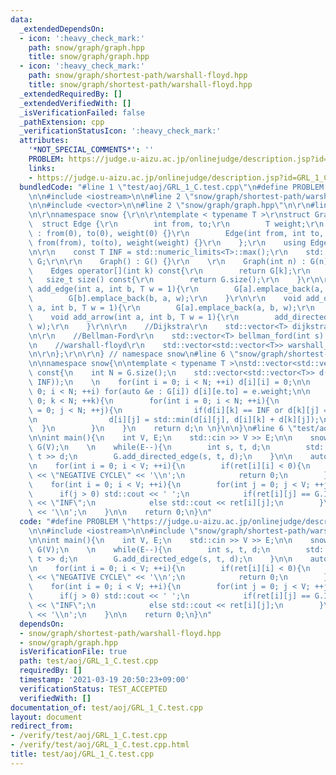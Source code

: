```yaml
---
data:
  _extendedDependsOn:
  - icon: ':heavy_check_mark:'
    path: snow/graph/graph.hpp
    title: snow/graph/graph.hpp
  - icon: ':heavy_check_mark:'
    path: snow/graph/shortest-path/warshall-floyd.hpp
    title: snow/graph/shortest-path/warshall-floyd.hpp
  _extendedRequiredBy: []
  _extendedVerifiedWith: []
  _isVerificationFailed: false
  _pathExtension: cpp
  _verificationStatusIcon: ':heavy_check_mark:'
  attributes:
    '*NOT_SPECIAL_COMMENTS*': ''
    PROBLEM: https://judge.u-aizu.ac.jp/onlinejudge/description.jsp?id=GRL_1_C
    links:
    - https://judge.u-aizu.ac.jp/onlinejudge/description.jsp?id=GRL_1_C
  bundledCode: "#line 1 \"test/aoj/GRL_1_C.test.cpp\"\n#define PROBLEM \"https://judge.u-aizu.ac.jp/onlinejudge/description.jsp?id=GRL_1_C\"\
    \n\n#include <iostream>\n\n#line 2 \"snow/graph/shortest-path/warshall-floyd.hpp\"\
    \n\n#include <vector>\n\n#line 2 \"snow/graph/graph.hpp\"\n\r\n#line 4 \"snow/graph/graph.hpp\"\
    \n\r\nnamespace snow {\r\n\r\ntemplate < typename T >\r\nstruct Graph {\r\n  \
    \  struct Edge {\r\n        int from, to;\r\n        T weight;\r\n        Edge()\
    \ : from(0), to(0), weight(0) {}\r\n        Edge(int from, int to, T weight) :\
    \ from(from), to(to), weight(weight) {}\r\n    };\r\n    using Edges = std::vector<Edge>;\r\
    \n\r\n    const T INF = std::numeric_limits<T>::max();\r\n    std::vector<Edges>\
    \ G;\r\n\r\n    Graph() : G() {}\r\n    \r\n    Graph(int n) : G(n) {}\r\n\r\n\
    \    Edges operator[](int k) const{\r\n        return G[k];\r\n    }\r\n\r\n \
    \   size_t size() const{\r\n        return G.size();\r\n    }\r\n\r\n    void\
    \ add_edge(int a, int b, T w = 1){\r\n        G[a].emplace_back(a, b, w);\r\n\
    \        G[b].emplace_back(b, a, w);\r\n    }\r\n\r\n    void add_directed_edge(int\
    \ a, int b, T w = 1){\r\n        G[a].emplace_back(a, b, w);\r\n    }\r\n\r\n\
    \    void add_arrow(int a, int b, T w = 1){\r\n        add_directed_edge(a, b,\
    \ w);\r\n    }\r\n\r\n    //Dijkstra\r\n    std::vector<T> dijkstra(int s) const;\r\
    \n\r\n    //Bellman-Ford\r\n    std::vector<T> bellman_ford(int s) const;\r\n\r\
    \n    //warshall-floyd\r\n    std::vector<std::vector<T>> warshall_floyd() const;\r\
    \n\r\n};\r\n\r\n} // namespace snow\n#line 6 \"snow/graph/shortest-path/warshall-floyd.hpp\"\
    \n\nnamespace snow{\n\ntemplate < typename T >\nstd::vector<std::vector<T>> Graph<T>::warshall_floyd()\
    \ const{\n    int N = G.size();\n    std::vector<std::vector<T>> d(N, std::vector<T>(N,\
    \ INF));\n    \n    for(int i = 0; i < N; ++i) d[i][i] = 0;\n\n    for(int i =\
    \ 0; i < N; ++i) for(auto &e : G[i]) d[i][e.to] = e.weight;\n\n    for(int k =\
    \ 0; k < N; ++k){\n        for(int i = 0; i < N; ++i){\n            for(int j\
    \ = 0; j < N; ++j){\n                if(d[i][k] == INF or d[k][j] == INF) continue;\n\
    \n                d[i][j] = std::min(d[i][j], d[i][k] + d[k][j]);\n          \
    \  }\n        }\n    }\n    return d;\n \n}\n\n}\n#line 6 \"test/aoj/GRL_1_C.test.cpp\"\
    \n\nint main(){\n    int V, E;\n    std::cin >> V >> E;\n\n    snow::Graph<int>\
    \ G(V);\n    \n    while(E--){\n        int s, t, d;\n        std::cin >> s >>\
    \ t >> d;\n        G.add_directed_edge(s, t, d);\n    }\n\n    auto ret = G.warshall_floyd();\n\
    \n    for(int i = 0; i < V; ++i){\n        if(ret[i][i] < 0){\n            std::cout\
    \ << \"NEGATIVE CYCLE\" << '\\n';\n            return 0;\n        }\n    }\n\n\
    \    for(int i = 0; i < V; ++i){\n        for(int j = 0; j < V; ++j){\n      \
    \      if(j > 0) std::cout << ' ';\n            if(ret[i][j] == G.INF) std::cout\
    \ << \"INF\";\n            else std::cout << ret[i][j];\n        }\n        std::cout\
    \ << '\\n';\n    }\n\n    return 0;\n}\n"
  code: "#define PROBLEM \"https://judge.u-aizu.ac.jp/onlinejudge/description.jsp?id=GRL_1_C\"\
    \n\n#include <iostream>\n\n#include \"snow/graph/shortest-path/warshall-floyd.hpp\"\
    \n\nint main(){\n    int V, E;\n    std::cin >> V >> E;\n\n    snow::Graph<int>\
    \ G(V);\n    \n    while(E--){\n        int s, t, d;\n        std::cin >> s >>\
    \ t >> d;\n        G.add_directed_edge(s, t, d);\n    }\n\n    auto ret = G.warshall_floyd();\n\
    \n    for(int i = 0; i < V; ++i){\n        if(ret[i][i] < 0){\n            std::cout\
    \ << \"NEGATIVE CYCLE\" << '\\n';\n            return 0;\n        }\n    }\n\n\
    \    for(int i = 0; i < V; ++i){\n        for(int j = 0; j < V; ++j){\n      \
    \      if(j > 0) std::cout << ' ';\n            if(ret[i][j] == G.INF) std::cout\
    \ << \"INF\";\n            else std::cout << ret[i][j];\n        }\n        std::cout\
    \ << '\\n';\n    }\n\n    return 0;\n}\n"
  dependsOn:
  - snow/graph/shortest-path/warshall-floyd.hpp
  - snow/graph/graph.hpp
  isVerificationFile: true
  path: test/aoj/GRL_1_C.test.cpp
  requiredBy: []
  timestamp: '2021-03-19 20:50:23+09:00'
  verificationStatus: TEST_ACCEPTED
  verifiedWith: []
documentation_of: test/aoj/GRL_1_C.test.cpp
layout: document
redirect_from:
- /verify/test/aoj/GRL_1_C.test.cpp
- /verify/test/aoj/GRL_1_C.test.cpp.html
title: test/aoj/GRL_1_C.test.cpp
---
```

